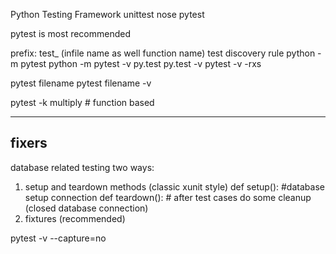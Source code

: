 Python Testing Framework
    unittest
    nose
    pytest
 
pytest is most recommended

prefix: test_ (infile name as well function name)
test discovery rule
python -m pytest
python -m pytest -v
py.test
py.test -v
pytest -v -rxs 

pytest filename 
pytest filename -v


pytest -k multiply # function based



-------------------------
fixers
---
database related testing
two ways:
1. setup and teardown methods (classic xunit style)
    def setup():
        #database setup connection
    def teardown():
        # after test cases do some cleanup (closed database connection)
2. fixtures (recommended)

pytest -v --capture=no

